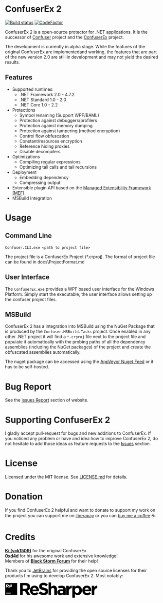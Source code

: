# ConfuserEx 2

[![Build status](https://ci.appveyor.com/api/projects/status/so65dx6p7gq3f14l/branch/release/2.0?svg=true)](https://ci.appveyor.com/project/mkaring/confuserex/branch/release/2.0)
[![CodeFactor](https://www.codefactor.io/repository/github/mkaring/confuserex/badge/release/2.0)](https://www.codefactor.io/repository/github/mkaring/confuserex/overview/release/2.0)

ConfuserEx 2 is a open-source protector for .NET applications.
It is the successor of [Confuser](http://confuser.codeplex.com) project and the [ConfuserEx](https://yck1509.github.io/ConfuserEx/) project.

The development is currently in alpha stage. While the features of the original ConfuserEx are implementedand working,
the features that are part of the new version 2.0 are still in development and may not yield the desired results.

## Features

* Supported runtimes:
  * .NET Framework 2.0 - 4.7.2
  * .NET Standard  1.0 - 2.0
  * .NET Core      1.0 - 2.2
* Protections
  * Symbol renaming (Support WPF/BAML)
  * Protection against debuggers/profilers
  * Protection against memory dumping
  * Protection against tampering (method encryption)
  * Control flow obfuscation
  * Constant/resources encryption
  * Reference hiding proxies
  * Disable decompilers
* Optimizations
  * Compiling regular expressions
  * Optimizing tail calls and tail recursions
* Deployment
  * Embedding dependency
  * Compressing output
* Extensible plugin API based on the [Managed Extensibility Framework (MEF)](https://docs.microsoft.com/dotnet/framework/mef/ "Managed Extensibility Framework (MEF) | Microsoft Docs")
* MSBuild Integration

# Usage

## Command Line

```Batchfile
Confuser.CLI.exe <path to project file>
```

The project file is a ConfuserEx Project (*.crproj).
The format of project file can be found in docs\ProjectFormat.md

## User Interface

The `ConfuserEx.exe` provides a WPF based user interface for the Windows Platform. Simply start the executable, the
user interface allows setting up the confuser project files.

## MSBuild

ConfuserEx 2 has a integration into MSBuild using the NuGet Package that is produced by the `Confuser.MSBuild.Tasks`
project. Once enabled in any other .NET project it will find a `*.crproj` file next to the project file and populate
it automatically with the probing paths of all the dependency assemblies (including the NuGet packages) of the project
and create the obfuscated assemblies automatically.

The nuget package can be accessed using the [AppVeyor Nuget Feed](https://ci.appveyor.com/nuget/confuserex-r4olq7m3uysu)
or it has to be self-hosted.


# Bug Report

See the [Issues Report](https://github.com/mkaring/ConfuserEx/issues) section of website.

# Supporting ConfuserEx 2

I gladly accept pull-request for bugs and new additions to ConfuserEx. If you noticed any problem or have and idea how
to improve ConfuserEx 2, do not hesitate to add those ideas as feature requests to the 
[Issues](https://github.com/mkaring/ConfuserEx/issues) section.

# License

Licensed under the MIT license. See [LICENSE.md](LICENSE.md) for details.

# Donation

If you find ConfuserEx 2 helpful and want to donate to support my work on the project you can support me on
[liberapay](https://liberapay.com/mkaring/) or you can [buy me a coffee](http://buymeacoff.ee/fFUnXMCdW) :coffee:.

# Credits

**[Ki (yck1509)](https://github.com/yck1509)** for the original ConfuserEx.  
**[0xd4d](https://github.com/0xd4d)** for his awesome work and extensive knowledge!  
Members of **[Black Storm Forum](http://board.b-at-s.info/)** for their help!

Thank you to [JetBrains](https://www.jetbrains.com/) for providing the open source licenses for their products I'm
using to develop ConfuserEx 2. Most notably: 

[<img src="Assets/resharper.png" height="50" />](https://www.jetbrains.com/resharper/)
